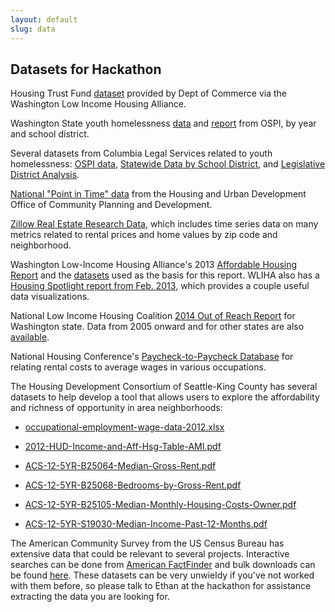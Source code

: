 ```yaml
---
layout: default
slug: data
---
```


## Datasets for Hackathon

Housing Trust Fund [dataset]({{site.baseurl}}/data/DR-106-Final-Data-4-14-SH.XLSX) provided by Dept of Commerce via the Washington Low Income Housing Alliance.

Washington State youth homelessness [data](http://www.k12.wa.us/HomelessEd/Data.aspx) and [report](http://www.k12.wa.us/communications/PressReleases2014/HomelessStudents.aspx) from OSPI, by year and school district.

Several datasets from Columbia Legal Services related to youth homelessness: [OSPI data]({{site.baseurl}}/data/140207-OSPI-Data.xlsx), [Statewide Data by School District]({{site.baseurl}}/data/140210-Statewide-by-SD.xlsx), and [Legislative District Analysis]({{site.baseurl}}/data/131021-Legislative-District-Analysis-Statewide.xlsx).

[National "Point in Time" data](https://www.onecpd.info/resource/3031/pit-and-hic-data-since-2007/) from the Housing and Urban Development Office of Community Planning and Development.

[Zillow Real Estate Research Data](http://www.zillow.com/research/data/), which includes time series data on many metrics related to rental prices and home values by zip code and neighborhood.

Washington Low-Income Housing Alliance's 2013 [Affordable Housing Report](http://wliha.org/sites/default/files/WLIHA_2013_Dashboard%20FINAL.pdf) and the [datasets]({{site.baseurl}}/data/Dashboard-2014-Final.zip) used as the basis for this report. WLIHA also has a [Housing Spotlight report from Feb. 2013](http://wliha.org/sites/default/files/HS_3-1.pdf), which provides a couple useful data visualizations.

National Low Income Housing Coalition [2014 Out of Reach Report](http://nlihc.org/oor/2014/WA) for Washington state. Data from 2005 onward and for other states are also [available](http://nlihc.org/oor/).

National Housing Conference's [Paycheck-to-Paycheck Database](http://www.nhc.org/chp/p2p/) for relating rental costs to average wages in various occupations.

The Housing Development Consortium of Seattle-King County has several datasets to help develop a tool that allows users to explore the affordability and richness of opportunity in area neighborhoods:

 * [occupational-employment-wage-data-2012.xlsx]({{site.baseurl}}/data/occupational-employment-wage-data-2012.xlsx)

 * [2012-HUD-Income-and-Aff-Hsg-Table-AMI.pdf]({{site.baseurl}}/data/2012-HUD-Income-and-Aff-Hsg-Table-AMI.pdf)

 * [ACS-12-5YR-B25064-Median-Gross-Rent.pdf]({{site.baseurl}}/data/ACS-12-5YR-B25064-Median-Gross-Rent.pdf)

 * [ACS-12-5YR-B25068-Bedrooms-by-Gross-Rent.pdf]({{site.baseurl}}/data/ACS-12-5YR-B25068-Bedrooms-by-Gross-Rent.pdf)

 * [ACS-12-5YR-B25105-Median-Monthly-Housing-Costs-Owner.pdf]({{site.baseurl}}/data/ACS-12-5YR-B25105-Median-Monthly-Housing-Costs-Owner.pdf)

 * [ACS-12-5YR-S19030-Median-Income-Past-12-Months.pdf]({{site.baseurl}}/data/ACS-12-5YR-S19030-Median-Income-Past-12-Months.pdf)

 The American Community Survey from the US Census Bureau has extensive data that could be relevant to several projects. Interactive searches can be done from [American FactFinder](http://factfinder2.census.gov/faces/nav/jsf/pages/searchresults.xhtml?refresh=t) and bulk downloads can be found [here](https://www.census.gov/acs/www/data_documentation/data_via_ftp/). These datasets can be very unwieldy if you've not worked with them before, so please talk to Ethan at the hackathon for assistance extracting the data you are looking for.